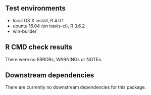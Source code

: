 ## Test environments

* local OS X install, R 4.0.1
* ubuntu 16.04 (on travis-ci), R 3.6.2
* win-builder

## R CMD check results

There were no ERRORs, WARNINGs or NOTEs.

## Downstream dependencies

There are currently no downstream dependencies for this package.
